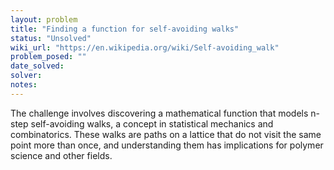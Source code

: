 ```yaml
---
layout: problem
title: "Finding a function for self-avoiding walks"
status: "Unsolved"
wiki_url: "https://en.wikipedia.org/wiki/Self-avoiding_walk"
problem_posed: ""
date_solved:
solver:
notes:
---
```

The challenge involves discovering a mathematical function that models n-step self-avoiding walks, a concept in statistical mechanics and combinatorics. These walks are paths on a lattice that do not visit the same point more than once, and understanding them has implications for polymer science and other fields.